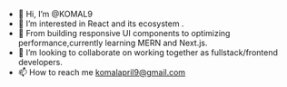 - 👋 Hi, I’m @KOMAL9
- 👀 I’m interested in React and its ecosystem .
- 🌱 From building responsive UI components to optimizing performance,currently learning MERN and Next.js.
- 💞️ I’m looking to collaborate on working together as fullstack/frontend developers.
- 📫 How to reach me komalapril9@gmail.com

<!---
KOMAL9/KOMAL9 is a ✨ special ✨ repository because its `README.md` (this file) appears on your GitHub profile.
You can click the Preview link to take a look at your changes.
--->
